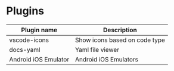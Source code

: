 # Plugins

| Plugin name           | Description                   |
|-----------------------|-------------------------------|
| vscode-icons          | Show icons based on code type |
| docs-yaml             | Yaml file viewer              |
| Android iOS Emulator  | Android iOS Emulators         |
